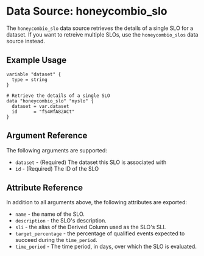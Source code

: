 # Data Source: honeycombio_slo

The `honeycombio_slo` data source retrieves the details of a single SLO for a dataset.
If you want to retreive multiple SLOs, use the `honeycombio_slos` data source instead.

## Example Usage

```hcl
variable "dataset" {
  type = string
}

# Retrieve the details of a single SLO
data "honeycombio_slo" "myslo" {
  dataset = var.dataset
  id      = "fS4WfA82ACt"
}
```

## Argument Reference

The following arguments are supported:

* `dataset` - (Required) The dataset this SLO is associated with
* `id` - (Required) The ID of the SLO

## Attribute Reference

In addition to all arguments above, the following attributes are exported:

* `name` - the name of the SLO.
* `description` - the SLO's description.
* `sli` - the alias of the Derived Column used as the SLO's SLI.
* `target_percentage` - the percentage of qualified events expected to succeed during the `time_period`.
* `time_period` - The time period, in days, over which the SLO is evaluated.
